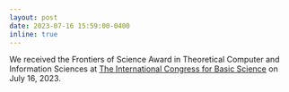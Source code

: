 ```yaml
---
layout: post
date: 2023-07-16 15:59:00-0400
inline: true
---
```


We received the Frontiers of Science Award in Theoretical Computer and Information Sciences at [The International Congress for Basic Science](https://www.icbs.cn/en/web/index/18009_1581229__) on July 16, 2023.
